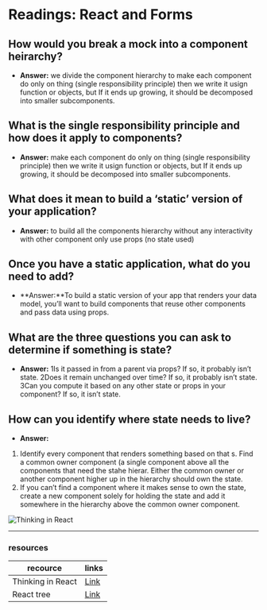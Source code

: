 # Readings: React and Forms

## **How would you break a mock into a component heirarchy?**

* **Answer:** we divide the component hierarchy to make each component do only on thing (single responsibility principle) then we write it usign function or objects, but If it ends up growing, it should be decomposed into smaller subcomponents.

## **What is the single responsibility principle and how does it apply to components?**

* **Answer:** make each component do only on thing (single responsibility principle) then we write it usign function or objects, but If it ends up growing, it should be decomposed into smaller subcomponents.

## **What does it mean to build a ‘static’ version of your application?**

* **Answer:** to build all the components hierarchy without any interactivity with other component only use props (no state used)

## **Once you have a static application, what do you need to add?**

* **Answer:**To build a static version of your app that renders your data model, you’ll want to build components that reuse other components and pass data using props.

## **What are the three questions you can ask to determine if something is state?**

* **Answer:**
1Is it passed in from a parent via props? If so, it probably isn’t state.
2Does it remain unchanged over time? If so, it probably isn’t state.
3Can you compute it based on any other state or props in your component? If so, it isn’t state.

## **How can you identify where state needs to live?**

* **Answer:**

1. Identify every component that renders something based on that s. Find a common owner component (a single component above all the components that need the stahe hierar. Either the common owner or another component higher up in the hierarchy should own the state.
4. If you can’t find a component where it makes sense to own the state, create a new component solely for holding the state and add it somewhere in the hierarchy above the common owner component.

![Thinking in React](https://miro.medium.com/max/1705/1*Dee4cg5Hzg7JME1A9tjZJQ.png)
___

### resources

recource      | links
------------- | -------------
Thinking in React   | [Link](https://reactjs.org/docs/thinking-in-react.html)
React tree | [Link](https://reactjs.org/docs/forms.html)

